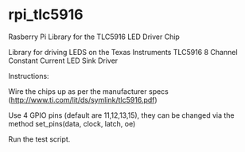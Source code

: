 # rpi_tlc5916
Rasberry Pi Library for the TLC5916 LED Driver Chip

Library for driving LEDS on the Texas Instruments TLC5916 8 Channel Constant Current LED Sink Driver

Instructions:

Wire the chips up as per the manufacturer specs (http://www.ti.com/lit/ds/symlink/tlc5916.pdf)

Use 4 GPIO pins (default are 11,12,13,15), they can be changed via the method set_pins(data, clock, latch, oe)

Run the test script.


